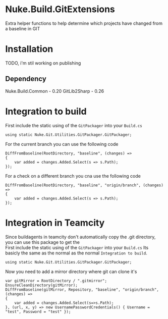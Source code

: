 # Nuke.Build.GitExtensions
Extra helper functions to help determine which projects have changed from a baseline in GIT

# Installation
TODO, i'm stil working on publishing 

## Dependency
Nuke.Build.Common - 0.20
GitLib2Sharp - 0.26

# Integration to build
First include the static using of the `GitPackager` into your `Build.cs`

```
using static Nuke.Git.Utilities.GitPackager.GitPackager;
```

For the current branch you can use the following code
```
DiffFromBaseline(RootDirectory, "baseline", (changes) =>
{
    var added = changes.Added.Select(s => s.Path);
});
```

For a check on a different branch you cna use the following code
```
DiffFromBaseline(RootDirectory, "baseline", "origin/branch", (changes) =>
{
    var added = changes.Added.Select(s => s.Path);
});
```

# Integration in Teamcity
Since buildagents in teamcity don't automatically copy the .git directory, you can use this package to get the  
First include the static using of the `GitPackager` into your `Build.cs`
Its basicly the same as the normal as the normal `Integration to build`. 

```
using static Nuke.Git.Utilities.GitPackager.GitPackager;
```

Now you need to add a mirror directory where git can clone it's 
```
var gitMirror = RootDirectory / ".gitmirror";
EnsureCleanDirectory(gitMirror);
DiffFromBaseline(gitMirror, Repository, "baseline", "origin/branch", (changes) =>
{
    var added = changes.Added.Select(s=>s.Path);
}, (url, x, y) => new UsernamePasswordCredentials() { Username = "test", Password = "test" });
```
